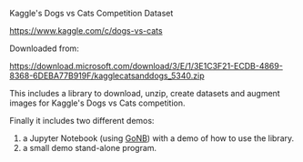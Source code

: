 Kaggle's Dogs vs Cats Competition Dataset

https://www.kaggle.com/c/dogs-vs-cats

Downloaded from:

https://download.microsoft.com/download/3/E/1/3E1C3F21-ECDB-4869-8368-6DEBA77B919F/kagglecatsanddogs_5340.zip

This includes a library to download, unzip, create datasets and augment images for Kaggle's Dogs vs Cats competition.

Finally it includes two different demos:

1. a Jupyter Notebook (using [GoNB](https://github.com/janpfeifer/gonb)) with a demo of how to use the library.
2. a small demo stand-alone program.
